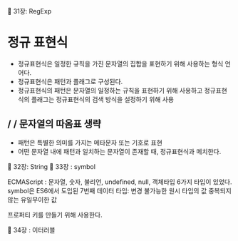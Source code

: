 📖 31장: RegExp  
# 정규 표현식

- 정규표현식은 일정한 규칙을 가진 문자열의 집합을 표현하기 위해 사용하는 형식 언어다.
- 정규표현식은 패턴과 플래그로 구성된다.
- 정규표현식의 패턴은 문자열의 일정하는 규칙을 표현하기 위해 사용하고 정규표현식의 플래그는 정규표현식의 검색 방식을 설정하기 위해 사용


## / / 문자열의 따옴표 생략

- 패턴은 특별한 의미를 가지는 메타문자 또는 기호로 표현
- 어떤 문자열 내에 패턴과 일치하는 문자열이 존재할 때, 정규표현식과 메치한다.







📖 32장: String
📖 33장 : symbol

ECMAScript : 문자열, 숫자, 불리언, undefined, null, 객체타입 6가지 타입이 있었다.
symbol은 ES6에서 도입된 7번째 데이터 타입: 변경 불가능한 원시 타입의 값
중복되지 않는 유일무이한 값

프로퍼티 키를 만들기 위해 사용한다.


📖 34장 : 이터러블